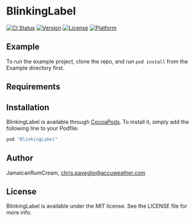 # BlinkingLabel

[![CI Status](http://img.shields.io/travis/JamaicanRumCream/BlinkingLabel.svg?style=flat)](https://travis-ci.org/JamaicanRumCream/BlinkingLabel)
[![Version](https://img.shields.io/cocoapods/v/BlinkingLabel.svg?style=flat)](http://cocoapods.org/pods/BlinkingLabel)
[![License](https://img.shields.io/cocoapods/l/BlinkingLabel.svg?style=flat)](http://cocoapods.org/pods/BlinkingLabel)
[![Platform](https://img.shields.io/cocoapods/p/BlinkingLabel.svg?style=flat)](http://cocoapods.org/pods/BlinkingLabel)

## Example

To run the example project, clone the repo, and run `pod install` from the Example directory first.

## Requirements

## Installation

BlinkingLabel is available through [CocoaPods](http://cocoapods.org). To install
it, simply add the following line to your Podfile:

```ruby
pod "BlinkingLabel"
```

## Author

JamaicanRumCream, chris.paveglio@accuweather.com

## License

BlinkingLabel is available under the MIT license. See the LICENSE file for more info.
